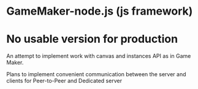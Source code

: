 # GameMaker-node.js (js framework)

# No usable version for production 

An attempt to implement work with canvas and instances API as in Game Maker.

Plans to implement convenient communication between the server and clients for Peer-to-Peer and Dedicated server
